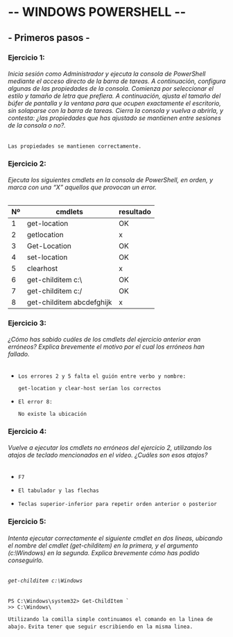 # 		-- WINDOWS POWERSHELL --
## 				- Primeros pasos -  

### Ejercicio 1: 

###### Inicia sesión como Administrador y ejecuta la consola de PowerShell mediante el acceso directo de la barra de tareas. A continuación, configura algunas de las propiedades de la consola. Comienza por seleccionar el estilo y tamaño de letra que prefiera. A continuación, ajusta el tamaño del búfer de pantalla y la ventana para que ocupen exactamente el escritorio, sin solaparse con la barra de tareas. Cierra la consola y vuelva a abrirla, y contesta: ¿las propiedades que has ajustado se mantienen entre sesiones de la consola o no?.

`Las propiedades se mantienen correctamente.`

### Ejercicio 2:

###### Ejecuta los siguientes cmdlets en la consola de PowerShell, en orden, y marca con una “X” aquellos que provocan un error.

| Nº   | cmdlets               | resultado |
| ---- | -------------------------- | ---- |
| 1    | get-location               | OK   |
| 2    | getlocation                | x    |
| 3    | Get-Location               | OK   |
| 4    | set-location               | OK   |
| 5    | clearhost                  | x    |
| 6    | get-childitem c:\          | OK   |
| 7    | get-childitem c:/          | OK   |
| 8    | get-childitem  abcdefghijk | x    |

### Ejercicio 3:

###### ¿Cómo has sabido cuáles de los cmdlets del ejercicio anterior eran erróneos? Explica brevemente el motivo por el cual los erróneos han fallado.

- `Los errores 2 y 5 falta el guión entre verbo y nombre:`

  `get-location y clear-host serían los correctos`

- `El error 8:`

  `No existe la ubicación`

### Ejercicio 4:

###### Vuelve a ejecutar los cmdlets no erróneos del ejercicio 2, utilizando los atajos de teclado mencionados en el vídeo. ¿Cuáles son esos atajos?

- `F7`


- `El tabulador y las flechas`
- `Teclas superior-inferior para repetir orden anterior o posterior`

### Ejercicio 5:

###### Intenta ejecutar correctamente el siguiente cmdlet en dos líneas, ubicando el nombre del cmdlet (get-childitem) en la primera, y el argumento (c:\Windows) en la segunda. Explica brevemente cómo has podido conseguirlo.	 

###### 					`get-childitem c:\Windows` 

```
PS C:\Windows\system32> Get-ChildItem `
>> C:\Windows\
```

`Utilizando la comilla simple continuamos el comando en la linea de abajo.`
`Evita tener que seguir escribiendo en la misma linea.`